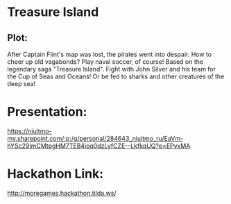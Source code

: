 # Treasure Island

## Plot:
After Captain Flint's map was lost, the pirates went into despair. 
How to cheer up old vagabonds? Play naval soccer, of course! 
Based on the legendary saga "Treasure Island". Fight with John Silver and his team for the Cup of Seas and Oceans! 
Or be fed to sharks and other creatures of the deep sea!

# Presentation:
https://niuitmo-my.sharepoint.com/:p:/g/personal/284643_niuitmo_ru/EaVm-hYSc29ImCMtpgHM7TEB4ioq0dzLyfCZE--LkfkqUQ?e=EPvxMA

# Hackathon Link:
http://moregames.hackathon.tilda.ws/
